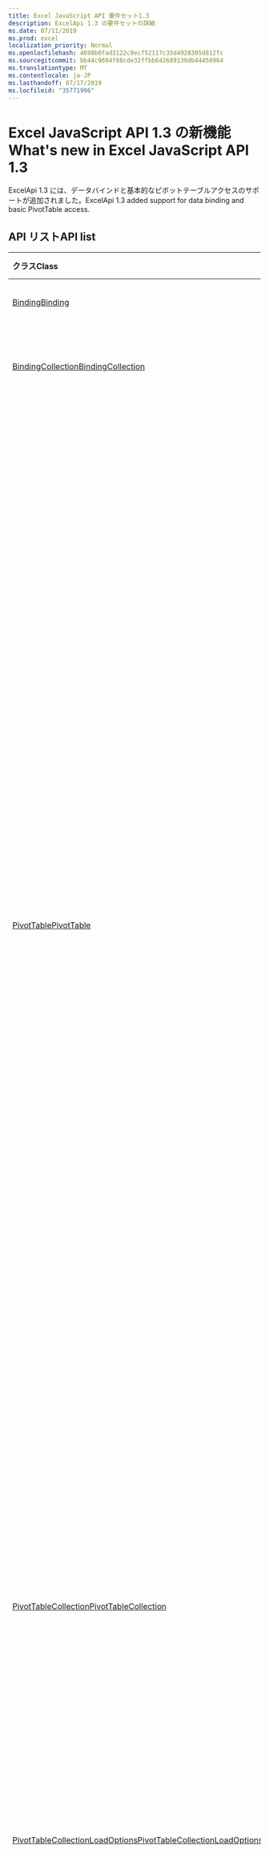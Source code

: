 ```yaml
---
title: Excel JavaScript API 要件セット1.3
description: ExcelApi 1.3 の要件セットの詳細
ms.date: 07/11/2019
ms.prod: excel
localization_priority: Normal
ms.openlocfilehash: 4698b0fad3122c8ecf52117c35d4928305d812fc
ms.sourcegitcommit: bb44c9694f88cde32ffbb642689130db44456964
ms.translationtype: MT
ms.contentlocale: ja-JP
ms.lasthandoff: 07/17/2019
ms.locfileid: "35771996"
---
```

# <a name="whats-new-in-excel-javascript-api-13"></a><span data-ttu-id="0c778-103">Excel JavaScript API 1.3 の新機能</span><span class="sxs-lookup"><span data-stu-id="0c778-103">What's new in Excel JavaScript API 1.3</span></span>

<span data-ttu-id="0c778-104">ExcelApi 1.3 には、データバインドと基本的なピボットテーブルアクセスのサポートが追加されました。</span><span class="sxs-lookup"><span data-stu-id="0c778-104">ExcelApi 1.3 added support for data binding and basic PivotTable access.</span></span>

## <a name="api-list"></a><span data-ttu-id="0c778-105">API リスト</span><span class="sxs-lookup"><span data-stu-id="0c778-105">API list</span></span>

| <span data-ttu-id="0c778-106">クラス</span><span class="sxs-lookup"><span data-stu-id="0c778-106">Class</span></span> | <span data-ttu-id="0c778-107">フィールド</span><span class="sxs-lookup"><span data-stu-id="0c778-107">Fields</span></span> | <span data-ttu-id="0c778-108">説明</span><span class="sxs-lookup"><span data-stu-id="0c778-108">Description</span></span> |
|:---|:---|:---|
|[<span data-ttu-id="0c778-109">Binding</span><span class="sxs-lookup"><span data-stu-id="0c778-109">Binding</span></span>](/javascript/api/excel/excel.binding)|[<span data-ttu-id="0c778-110">delete()</span><span class="sxs-lookup"><span data-stu-id="0c778-110">delete()</span></span>](/javascript/api/excel/excel.binding#delete--)|<span data-ttu-id="0c778-111">バインドを削除します。</span><span class="sxs-lookup"><span data-stu-id="0c778-111">Deletes the binding.</span></span>|
|[<span data-ttu-id="0c778-112">BindingCollection</span><span class="sxs-lookup"><span data-stu-id="0c778-112">BindingCollection</span></span>](/javascript/api/excel/excel.bindingcollection)|[<span data-ttu-id="0c778-113">add (range: Range \| String, bindingtype: "range" \| "Table" \| "Text", id: string)</span><span class="sxs-lookup"><span data-stu-id="0c778-113">add(range: Range \| string, bindingType: "Range" \| "Table" \| "Text", id: string)</span></span>](/javascript/api/excel/excel.bindingcollection#add-range--bindingtype--id-)|<span data-ttu-id="0c778-114">特定の範囲に新しいバインドを追加します。</span><span class="sxs-lookup"><span data-stu-id="0c778-114">Add a new binding to a particular Range.</span></span>|
||[<span data-ttu-id="0c778-115">add (range: Range \| String, bindingtype: Excel. bindingtype, id: string)</span><span class="sxs-lookup"><span data-stu-id="0c778-115">add(range: Range \| string, bindingType: Excel.BindingType, id: string)</span></span>](/javascript/api/excel/excel.bindingcollection#add-range--bindingtype--id-)|<span data-ttu-id="0c778-116">特定の範囲に新しいバインドを追加します。</span><span class="sxs-lookup"><span data-stu-id="0c778-116">Add a new binding to a particular Range.</span></span>|
||[<span data-ttu-id="0c778-117">addFromNamedItem (name: string, bindingType: "Range" \| "Table" \| "Text", id: string)</span><span class="sxs-lookup"><span data-stu-id="0c778-117">addFromNamedItem(name: string, bindingType: "Range" \| "Table" \| "Text", id: string)</span></span>](/javascript/api/excel/excel.bindingcollection#addfromnameditem-name--bindingtype--id-)|<span data-ttu-id="0c778-118">ブック内の名前付きアイテムに基づいて新しいバインドを追加します。</span><span class="sxs-lookup"><span data-stu-id="0c778-118">Add a new binding based on a named item in the workbook.</span></span>|
||[<span data-ttu-id="0c778-119">addFromNamedItem (name: string, bindingType: Excel. BindingType, id: string)</span><span class="sxs-lookup"><span data-stu-id="0c778-119">addFromNamedItem(name: string, bindingType: Excel.BindingType, id: string)</span></span>](/javascript/api/excel/excel.bindingcollection#addfromnameditem-name--bindingtype--id-)|<span data-ttu-id="0c778-120">ブック内の名前付きアイテムに基づいて新しいバインドを追加します。</span><span class="sxs-lookup"><span data-stu-id="0c778-120">Add a new binding based on a named item in the workbook.</span></span>|
||[<span data-ttu-id="0c778-121">addFromSelection (bindingType: "Range" \| "Table" \| "Text", id: string)</span><span class="sxs-lookup"><span data-stu-id="0c778-121">addFromSelection(bindingType: "Range" \| "Table" \| "Text", id: string)</span></span>](/javascript/api/excel/excel.bindingcollection#addfromselection-bindingtype--id-)|<span data-ttu-id="0c778-122">現在の選択範囲に基づいて新しいバインドを追加します。</span><span class="sxs-lookup"><span data-stu-id="0c778-122">Add a new binding based on the current selection.</span></span>|
||[<span data-ttu-id="0c778-123">addFromSelection (bindingType: Excel. BindingType, id: string)</span><span class="sxs-lookup"><span data-stu-id="0c778-123">addFromSelection(bindingType: Excel.BindingType, id: string)</span></span>](/javascript/api/excel/excel.bindingcollection#addfromselection-bindingtype--id-)|<span data-ttu-id="0c778-124">現在の選択範囲に基づいて新しいバインドを追加します。</span><span class="sxs-lookup"><span data-stu-id="0c778-124">Add a new binding based on the current selection.</span></span>|
|[<span data-ttu-id="0c778-125">PivotTable</span><span class="sxs-lookup"><span data-stu-id="0c778-125">PivotTable</span></span>](/javascript/api/excel/excel.pivottable)|[<span data-ttu-id="0c778-126">name</span><span class="sxs-lookup"><span data-stu-id="0c778-126">name</span></span>](/javascript/api/excel/excel.pivottable#name)|<span data-ttu-id="0c778-127">ピボットテーブルの名前。</span><span class="sxs-lookup"><span data-stu-id="0c778-127">Name of the PivotTable.</span></span>|
||[<span data-ttu-id="0c778-128">worksheet</span><span class="sxs-lookup"><span data-stu-id="0c778-128">worksheet</span></span>](/javascript/api/excel/excel.pivottable#worksheet)|<span data-ttu-id="0c778-129">現在のピボットテーブルを含んでいるワークシート。</span><span class="sxs-lookup"><span data-stu-id="0c778-129">The worksheet containing the current PivotTable.</span></span>|
||[<span data-ttu-id="0c778-130">refresh()</span><span class="sxs-lookup"><span data-stu-id="0c778-130">refresh()</span></span>](/javascript/api/excel/excel.pivottable#refresh--)|<span data-ttu-id="0c778-131">ピボットテーブルを更新します。</span><span class="sxs-lookup"><span data-stu-id="0c778-131">Refreshes the PivotTable.</span></span>|
||[<span data-ttu-id="0c778-132">set (properties: Excel. PivotTable)</span><span class="sxs-lookup"><span data-stu-id="0c778-132">set(properties: Excel.PivotTable)</span></span>](/javascript/api/excel/excel.pivottable#set-properties-)|<span data-ttu-id="0c778-133">既存の読み込まれたオブジェクトに基づいて、オブジェクトに複数のプロパティを設定します。</span><span class="sxs-lookup"><span data-stu-id="0c778-133">Sets multiple properties on the object at the same time, based on an existing loaded object.</span></span>|
||[<span data-ttu-id="0c778-134">set (properties: PivotTableUpdateData, options?: Officeextension.error)</span><span class="sxs-lookup"><span data-stu-id="0c778-134">set(properties: Interfaces.PivotTableUpdateData, options?: OfficeExtension.UpdateOptions)</span></span>](/javascript/api/excel/excel.pivottable#set-properties--options-)|<span data-ttu-id="0c778-135">一度に1つのオブジェクトの複数のプロパティを設定します。</span><span class="sxs-lookup"><span data-stu-id="0c778-135">Sets multiple properties of an object at the same time.</span></span> <span data-ttu-id="0c778-136">適切なプロパティを持つプレーンオブジェクト、または同じ種類の別の API オブジェクトのいずれかを渡すことができます。</span><span class="sxs-lookup"><span data-stu-id="0c778-136">You can pass either a plain object with the appropriate properties, or another API object of the same type.</span></span>|
|[<span data-ttu-id="0c778-137">PivotTableCollection</span><span class="sxs-lookup"><span data-stu-id="0c778-137">PivotTableCollection</span></span>](/javascript/api/excel/excel.pivottablecollection)|[<span data-ttu-id="0c778-138">getItem(name: string)</span><span class="sxs-lookup"><span data-stu-id="0c778-138">getItem(name: string)</span></span>](/javascript/api/excel/excel.pivottablecollection#getitem-name-)|<span data-ttu-id="0c778-139">名前に基づいてピボットテーブルを取得します。</span><span class="sxs-lookup"><span data-stu-id="0c778-139">Gets a PivotTable by name.</span></span>|
||[<span data-ttu-id="0c778-140">items</span><span class="sxs-lookup"><span data-stu-id="0c778-140">items</span></span>](/javascript/api/excel/excel.pivottablecollection#items)|<span data-ttu-id="0c778-141">このコレクション内に読み込まれた子アイテムを取得します。</span><span class="sxs-lookup"><span data-stu-id="0c778-141">Gets the loaded child items in this collection.</span></span>|
||[<span data-ttu-id="0c778-142">refreshAll ()</span><span class="sxs-lookup"><span data-stu-id="0c778-142">refreshAll()</span></span>](/javascript/api/excel/excel.pivottablecollection#refreshall--)|<span data-ttu-id="0c778-143">コレクション内のすべてのピボットテーブルを更新します。</span><span class="sxs-lookup"><span data-stu-id="0c778-143">Refreshes all the pivot tables in the collection.</span></span>|
|[<span data-ttu-id="0c778-144">PivotTableCollectionLoadOptions</span><span class="sxs-lookup"><span data-stu-id="0c778-144">PivotTableCollectionLoadOptions</span></span>](/javascript/api/excel/excel.pivottablecollectionloadoptions)|[<span data-ttu-id="0c778-145">$all</span><span class="sxs-lookup"><span data-stu-id="0c778-145">$all</span></span>](/javascript/api/excel/excel.pivottablecollectionloadoptions#$all)||
||[<span data-ttu-id="0c778-146">name</span><span class="sxs-lookup"><span data-stu-id="0c778-146">name</span></span>](/javascript/api/excel/excel.pivottablecollectionloadoptions#name)|<span data-ttu-id="0c778-147">コレクション内の各アイテムの場合: ピボットテーブルの名前。</span><span class="sxs-lookup"><span data-stu-id="0c778-147">For EACH ITEM in the collection: Name of the PivotTable.</span></span>|
||[<span data-ttu-id="0c778-148">worksheet</span><span class="sxs-lookup"><span data-stu-id="0c778-148">worksheet</span></span>](/javascript/api/excel/excel.pivottablecollectionloadoptions#worksheet)|<span data-ttu-id="0c778-149">コレクション内の各アイテムについて: 現在のピボットテーブルを含むワークシート。</span><span class="sxs-lookup"><span data-stu-id="0c778-149">For EACH ITEM in the collection: The worksheet containing the current PivotTable.</span></span>|
|[<span data-ttu-id="0c778-150">PivotTableData</span><span class="sxs-lookup"><span data-stu-id="0c778-150">PivotTableData</span></span>](/javascript/api/excel/excel.pivottabledata)|[<span data-ttu-id="0c778-151">name</span><span class="sxs-lookup"><span data-stu-id="0c778-151">name</span></span>](/javascript/api/excel/excel.pivottabledata#name)|<span data-ttu-id="0c778-152">ピボットテーブルの名前。</span><span class="sxs-lookup"><span data-stu-id="0c778-152">Name of the PivotTable.</span></span>|
|[<span data-ttu-id="0c778-153">ピボットのオプション</span><span class="sxs-lookup"><span data-stu-id="0c778-153">PivotTableLoadOptions</span></span>](/javascript/api/excel/excel.pivottableloadoptions)|[<span data-ttu-id="0c778-154">$all</span><span class="sxs-lookup"><span data-stu-id="0c778-154">$all</span></span>](/javascript/api/excel/excel.pivottableloadoptions#$all)||
||[<span data-ttu-id="0c778-155">name</span><span class="sxs-lookup"><span data-stu-id="0c778-155">name</span></span>](/javascript/api/excel/excel.pivottableloadoptions#name)|<span data-ttu-id="0c778-156">ピボットテーブルの名前。</span><span class="sxs-lookup"><span data-stu-id="0c778-156">Name of the PivotTable.</span></span>|
||[<span data-ttu-id="0c778-157">worksheet</span><span class="sxs-lookup"><span data-stu-id="0c778-157">worksheet</span></span>](/javascript/api/excel/excel.pivottableloadoptions#worksheet)|<span data-ttu-id="0c778-158">現在のピボットテーブルを含んでいるワークシート。</span><span class="sxs-lookup"><span data-stu-id="0c778-158">The worksheet containing the current PivotTable.</span></span>|
|[<span data-ttu-id="0c778-159">PivotTableUpdateData</span><span class="sxs-lookup"><span data-stu-id="0c778-159">PivotTableUpdateData</span></span>](/javascript/api/excel/excel.pivottableupdatedata)|[<span data-ttu-id="0c778-160">name</span><span class="sxs-lookup"><span data-stu-id="0c778-160">name</span></span>](/javascript/api/excel/excel.pivottableupdatedata#name)|<span data-ttu-id="0c778-161">ピボットテーブルの名前。</span><span class="sxs-lookup"><span data-stu-id="0c778-161">Name of the PivotTable.</span></span>|
|[<span data-ttu-id="0c778-162">Range</span><span class="sxs-lookup"><span data-stu-id="0c778-162">Range</span></span>](/javascript/api/excel/excel.range)|[<span data-ttu-id="0c778-163">getVisibleView ()</span><span class="sxs-lookup"><span data-stu-id="0c778-163">getVisibleView()</span></span>](/javascript/api/excel/excel.range#getvisibleview--)|<span data-ttu-id="0c778-164">現在の範囲の表示されている行を表します。</span><span class="sxs-lookup"><span data-stu-id="0c778-164">Represents the visible rows of the current range.</span></span>|
|[<span data-ttu-id="0c778-165">RangeView</span><span class="sxs-lookup"><span data-stu-id="0c778-165">RangeView</span></span>](/javascript/api/excel/excel.rangeview)|[<span data-ttu-id="0c778-166">formulas</span><span class="sxs-lookup"><span data-stu-id="0c778-166">formulas</span></span>](/javascript/api/excel/excel.rangeview#formulas)|<span data-ttu-id="0c778-167">A1 スタイル表記の数式を表します。</span><span class="sxs-lookup"><span data-stu-id="0c778-167">Represents the formula in A1-style notation.</span></span>|
||[<span data-ttu-id="0c778-168">formulasLocal</span><span class="sxs-lookup"><span data-stu-id="0c778-168">formulasLocal</span></span>](/javascript/api/excel/excel.rangeview#formulaslocal)|<span data-ttu-id="0c778-p102">ユーザーの言語と数値書式ロケールで、A1 スタイル表記の数式を表します。たとえば、英語の数式 "=SUM(A1, 1.5)" は、ドイツ語では "=SUMME(A1; 1,5)" になります。</span><span class="sxs-lookup"><span data-stu-id="0c778-p102">Represents the formula in A1-style notation, in the user's language and number-formatting locale.  For example, the English "=SUM(A1, 1.5)" formula would become "=SUMME(A1; 1,5)" in German.</span></span>|
||[<span data-ttu-id="0c778-171">formulasR1C1</span><span class="sxs-lookup"><span data-stu-id="0c778-171">formulasR1C1</span></span>](/javascript/api/excel/excel.rangeview#formulasr1c1)|<span data-ttu-id="0c778-172">R1C1 スタイル表記の数式を表します。</span><span class="sxs-lookup"><span data-stu-id="0c778-172">Represents the formula in R1C1-style notation.</span></span>|
||[<span data-ttu-id="0c778-173">getRange()</span><span class="sxs-lookup"><span data-stu-id="0c778-173">getRange()</span></span>](/javascript/api/excel/excel.rangeview#getrange--)|<span data-ttu-id="0c778-174">現在の RangeView に関連付けられている親の範囲を取得します。</span><span class="sxs-lookup"><span data-stu-id="0c778-174">Gets the parent range associated with the current RangeView.</span></span>|
||[<span data-ttu-id="0c778-175">numberFormat</span><span class="sxs-lookup"><span data-stu-id="0c778-175">numberFormat</span></span>](/javascript/api/excel/excel.rangeview#numberformat)|<span data-ttu-id="0c778-176">指定したセルの Excel の数値書式コードを表します。</span><span class="sxs-lookup"><span data-stu-id="0c778-176">Represents Excel's number format code for the given cell.</span></span>|
||[<span data-ttu-id="0c778-177">cellAddresses</span><span class="sxs-lookup"><span data-stu-id="0c778-177">cellAddresses</span></span>](/javascript/api/excel/excel.rangeview#celladdresses)|<span data-ttu-id="0c778-178">RangeView のセル アドレスを表します。</span><span class="sxs-lookup"><span data-stu-id="0c778-178">Represents the cell addresses of the RangeView.</span></span> <span data-ttu-id="0c778-179">読み取り専用です。</span><span class="sxs-lookup"><span data-stu-id="0c778-179">Read-only.</span></span>|
||[<span data-ttu-id="0c778-180">columnCount</span><span class="sxs-lookup"><span data-stu-id="0c778-180">columnCount</span></span>](/javascript/api/excel/excel.rangeview#columncount)|<span data-ttu-id="0c778-181">表示されている列の数を返します。</span><span class="sxs-lookup"><span data-stu-id="0c778-181">Returns the number of visible columns.</span></span> <span data-ttu-id="0c778-182">読み取り専用です。</span><span class="sxs-lookup"><span data-stu-id="0c778-182">Read-only.</span></span>|
||[<span data-ttu-id="0c778-183">index</span><span class="sxs-lookup"><span data-stu-id="0c778-183">index</span></span>](/javascript/api/excel/excel.rangeview#index)|<span data-ttu-id="0c778-184">RangeView のインデックスを表す値を返します。</span><span class="sxs-lookup"><span data-stu-id="0c778-184">Returns a value that represents the index of the RangeView.</span></span> <span data-ttu-id="0c778-185">読み取り専用です。</span><span class="sxs-lookup"><span data-stu-id="0c778-185">Read-only.</span></span>|
||[<span data-ttu-id="0c778-186">rowCount</span><span class="sxs-lookup"><span data-stu-id="0c778-186">rowCount</span></span>](/javascript/api/excel/excel.rangeview#rowcount)|<span data-ttu-id="0c778-187">表示されている行の数を返します。</span><span class="sxs-lookup"><span data-stu-id="0c778-187">Returns the number of visible rows.</span></span> <span data-ttu-id="0c778-188">読み取り専用です。</span><span class="sxs-lookup"><span data-stu-id="0c778-188">Read-only.</span></span>|
||[<span data-ttu-id="0c778-189">rows</span><span class="sxs-lookup"><span data-stu-id="0c778-189">rows</span></span>](/javascript/api/excel/excel.rangeview#rows)|<span data-ttu-id="0c778-190">範囲に関連付けられている範囲ビューのコレクションを表します。</span><span class="sxs-lookup"><span data-stu-id="0c778-190">Represents a collection of range views associated with the range.</span></span> <span data-ttu-id="0c778-191">読み取り専用です。</span><span class="sxs-lookup"><span data-stu-id="0c778-191">Read-only.</span></span>|
||[<span data-ttu-id="0c778-192">text</span><span class="sxs-lookup"><span data-stu-id="0c778-192">text</span></span>](/javascript/api/excel/excel.rangeview#text)|<span data-ttu-id="0c778-p108">指定した範囲のテキスト値。テキスト値は、セルの幅には依存しません。Excel UI で発生する # 記号による置換は、この API から返されるテキスト値には影響しません。読み取り専用です。</span><span class="sxs-lookup"><span data-stu-id="0c778-p108">Text values of the specified range. The Text value will not depend on the cell width. The # sign substitution that happens in Excel UI will not affect the text value returned by the API. Read-only.</span></span>|
||[<span data-ttu-id="0c778-197">valueTypes</span><span class="sxs-lookup"><span data-stu-id="0c778-197">valueTypes</span></span>](/javascript/api/excel/excel.rangeview#valuetypes)|<span data-ttu-id="0c778-198">各セルのデータの種類を表します。</span><span class="sxs-lookup"><span data-stu-id="0c778-198">Represents the type of data of each cell.</span></span> <span data-ttu-id="0c778-199">読み取り専用です。</span><span class="sxs-lookup"><span data-stu-id="0c778-199">Read-only.</span></span>|
||[<span data-ttu-id="0c778-200">set (properties: Excel. RangeView)</span><span class="sxs-lookup"><span data-stu-id="0c778-200">set(properties: Excel.RangeView)</span></span>](/javascript/api/excel/excel.rangeview#set-properties-)|<span data-ttu-id="0c778-201">既存の読み込まれたオブジェクトに基づいて、オブジェクトに複数のプロパティを設定します。</span><span class="sxs-lookup"><span data-stu-id="0c778-201">Sets multiple properties on the object at the same time, based on an existing loaded object.</span></span>|
||[<span data-ttu-id="0c778-202">set (properties: RangeViewUpdateData, options?: Officeextension.error)</span><span class="sxs-lookup"><span data-stu-id="0c778-202">set(properties: Interfaces.RangeViewUpdateData, options?: OfficeExtension.UpdateOptions)</span></span>](/javascript/api/excel/excel.rangeview#set-properties--options-)|<span data-ttu-id="0c778-203">一度に1つのオブジェクトの複数のプロパティを設定します。</span><span class="sxs-lookup"><span data-stu-id="0c778-203">Sets multiple properties of an object at the same time.</span></span> <span data-ttu-id="0c778-204">適切なプロパティを持つプレーンオブジェクト、または同じ種類の別の API オブジェクトのいずれかを渡すことができます。</span><span class="sxs-lookup"><span data-stu-id="0c778-204">You can pass either a plain object with the appropriate properties, or another API object of the same type.</span></span>|
||[<span data-ttu-id="0c778-205">values</span><span class="sxs-lookup"><span data-stu-id="0c778-205">values</span></span>](/javascript/api/excel/excel.rangeview#values)|<span data-ttu-id="0c778-206">指定した範囲ビューの Raw 値を表します。</span><span class="sxs-lookup"><span data-stu-id="0c778-206">Represents the raw values of the specified range view.</span></span> <span data-ttu-id="0c778-207">返されるデータの型は、文字列、数値、ブール値のいずれかになります。</span><span class="sxs-lookup"><span data-stu-id="0c778-207">The data returned could be of type string, number, or a boolean.</span></span> <span data-ttu-id="0c778-208">エラーが含まれているセルは、エラー文字列を返します。</span><span class="sxs-lookup"><span data-stu-id="0c778-208">Cells that contain an error will return the error string.</span></span>|
|[<span data-ttu-id="0c778-209">RangeViewCollection</span><span class="sxs-lookup"><span data-stu-id="0c778-209">RangeViewCollection</span></span>](/javascript/api/excel/excel.rangeviewcollection)|[<span data-ttu-id="0c778-210">getItemAt(index: number)</span><span class="sxs-lookup"><span data-stu-id="0c778-210">getItemAt(index: number)</span></span>](/javascript/api/excel/excel.rangeviewcollection#getitemat-index-)|<span data-ttu-id="0c778-211">インデックスを使用して、RangeView 行を取得します。</span><span class="sxs-lookup"><span data-stu-id="0c778-211">Gets a RangeView Row via its index.</span></span> <span data-ttu-id="0c778-212">0 を起点とする番号になります。</span><span class="sxs-lookup"><span data-stu-id="0c778-212">Zero-Indexed.</span></span>|
||[<span data-ttu-id="0c778-213">items</span><span class="sxs-lookup"><span data-stu-id="0c778-213">items</span></span>](/javascript/api/excel/excel.rangeviewcollection#items)|<span data-ttu-id="0c778-214">このコレクション内に読み込まれた子アイテムを取得します。</span><span class="sxs-lookup"><span data-stu-id="0c778-214">Gets the loaded child items in this collection.</span></span>|
|[<span data-ttu-id="0c778-215">RangeViewCollectionLoadOptions</span><span class="sxs-lookup"><span data-stu-id="0c778-215">RangeViewCollectionLoadOptions</span></span>](/javascript/api/excel/excel.rangeviewcollectionloadoptions)|[<span data-ttu-id="0c778-216">$all</span><span class="sxs-lookup"><span data-stu-id="0c778-216">$all</span></span>](/javascript/api/excel/excel.rangeviewcollectionloadoptions#$all)||
||[<span data-ttu-id="0c778-217">cellAddresses</span><span class="sxs-lookup"><span data-stu-id="0c778-217">cellAddresses</span></span>](/javascript/api/excel/excel.rangeviewcollectionloadoptions#celladdresses)|<span data-ttu-id="0c778-218">コレクション内の各アイテムについて: RangeView のセルのアドレスを表します。</span><span class="sxs-lookup"><span data-stu-id="0c778-218">For EACH ITEM in the collection: Represents the cell addresses of the RangeView.</span></span> <span data-ttu-id="0c778-219">読み取り専用です。</span><span class="sxs-lookup"><span data-stu-id="0c778-219">Read-only.</span></span>|
||[<span data-ttu-id="0c778-220">columnCount</span><span class="sxs-lookup"><span data-stu-id="0c778-220">columnCount</span></span>](/javascript/api/excel/excel.rangeviewcollectionloadoptions#columncount)|<span data-ttu-id="0c778-221">コレクション内の各アイテムについて: 表示されている列の数を返します。</span><span class="sxs-lookup"><span data-stu-id="0c778-221">For EACH ITEM in the collection: Returns the number of visible columns.</span></span> <span data-ttu-id="0c778-222">読み取り専用です。</span><span class="sxs-lookup"><span data-stu-id="0c778-222">Read-only.</span></span>|
||[<span data-ttu-id="0c778-223">formulas</span><span class="sxs-lookup"><span data-stu-id="0c778-223">formulas</span></span>](/javascript/api/excel/excel.rangeviewcollectionloadoptions#formulas)|<span data-ttu-id="0c778-224">コレクション内の各アイテムについて: A1 形式の表記で数式を表します。</span><span class="sxs-lookup"><span data-stu-id="0c778-224">For EACH ITEM in the collection: Represents the formula in A1-style notation.</span></span>|
||[<span data-ttu-id="0c778-225">formulasLocal</span><span class="sxs-lookup"><span data-stu-id="0c778-225">formulasLocal</span></span>](/javascript/api/excel/excel.rangeviewcollectionloadoptions#formulaslocal)|<span data-ttu-id="0c778-226">コレクション内の各項目について、: ユーザーの言語と書式設定ロケールで、A1 形式の表記法の数式を表します。</span><span class="sxs-lookup"><span data-stu-id="0c778-226">For EACH ITEM in the collection: Represents the formula in A1-style notation, in the user's language and number-formatting locale.</span></span>  <span data-ttu-id="0c778-227">たとえば、英語の数式 "=SUM(A1, 1.5)" は、ドイツ語では "=SUMME(A1; 1,5)" になります。</span><span class="sxs-lookup"><span data-stu-id="0c778-227">For example, the English "=SUM(A1, 1.5)" formula would become "=SUMME(A1; 1,5)" in German.</span></span>|
||[<span data-ttu-id="0c778-228">formulasR1C1</span><span class="sxs-lookup"><span data-stu-id="0c778-228">formulasR1C1</span></span>](/javascript/api/excel/excel.rangeviewcollectionloadoptions#formulasr1c1)|<span data-ttu-id="0c778-229">コレクション内の各項目について、: R1C1 形式の表記法で数式を表します。</span><span class="sxs-lookup"><span data-stu-id="0c778-229">For EACH ITEM in the collection: Represents the formula in R1C1-style notation.</span></span>|
||[<span data-ttu-id="0c778-230">index</span><span class="sxs-lookup"><span data-stu-id="0c778-230">index</span></span>](/javascript/api/excel/excel.rangeviewcollectionloadoptions#index)|<span data-ttu-id="0c778-231">コレクション内の各アイテムについて: RangeView のインデックスを表す値を返します。</span><span class="sxs-lookup"><span data-stu-id="0c778-231">For EACH ITEM in the collection: Returns a value that represents the index of the RangeView.</span></span> <span data-ttu-id="0c778-232">読み取り専用です。</span><span class="sxs-lookup"><span data-stu-id="0c778-232">Read-only.</span></span>|
||[<span data-ttu-id="0c778-233">numberFormat</span><span class="sxs-lookup"><span data-stu-id="0c778-233">numberFormat</span></span>](/javascript/api/excel/excel.rangeviewcollectionloadoptions#numberformat)|<span data-ttu-id="0c778-234">コレクション内の各アイテムについて: 指定されたセルの Excel の数値書式コードを表します。</span><span class="sxs-lookup"><span data-stu-id="0c778-234">For EACH ITEM in the collection: Represents Excel's number format code for the given cell.</span></span>|
||[<span data-ttu-id="0c778-235">rowCount</span><span class="sxs-lookup"><span data-stu-id="0c778-235">rowCount</span></span>](/javascript/api/excel/excel.rangeviewcollectionloadoptions#rowcount)|<span data-ttu-id="0c778-236">コレクション内の各アイテムについて: 表示されている行の数を返します。</span><span class="sxs-lookup"><span data-stu-id="0c778-236">For EACH ITEM in the collection: Returns the number of visible rows.</span></span> <span data-ttu-id="0c778-237">読み取り専用です。</span><span class="sxs-lookup"><span data-stu-id="0c778-237">Read-only.</span></span>|
||[<span data-ttu-id="0c778-238">text</span><span class="sxs-lookup"><span data-stu-id="0c778-238">text</span></span>](/javascript/api/excel/excel.rangeviewcollectionloadoptions#text)|<span data-ttu-id="0c778-239">コレクション内の各項目について: 指定された範囲のテキスト値。</span><span class="sxs-lookup"><span data-stu-id="0c778-239">For EACH ITEM in the collection: Text values of the specified range.</span></span> <span data-ttu-id="0c778-240">テキスト値は、セルの幅には依存しません。</span><span class="sxs-lookup"><span data-stu-id="0c778-240">The Text value will not depend on the cell width.</span></span> <span data-ttu-id="0c778-241">Excel UI で発生する # 記号による置換は、この API から返されるテキスト値には影響しません。</span><span class="sxs-lookup"><span data-stu-id="0c778-241">The # sign substitution that happens in Excel UI will not affect the text value returned by the API.</span></span> <span data-ttu-id="0c778-242">読み取り専用です。</span><span class="sxs-lookup"><span data-stu-id="0c778-242">Read-only.</span></span>|
||[<span data-ttu-id="0c778-243">valueTypes</span><span class="sxs-lookup"><span data-stu-id="0c778-243">valueTypes</span></span>](/javascript/api/excel/excel.rangeviewcollectionloadoptions#valuetypes)|<span data-ttu-id="0c778-244">コレクション内の各アイテムについて: 各セルのデータの種類を表します。</span><span class="sxs-lookup"><span data-stu-id="0c778-244">For EACH ITEM in the collection: Represents the type of data of each cell.</span></span> <span data-ttu-id="0c778-245">読み取り専用です。</span><span class="sxs-lookup"><span data-stu-id="0c778-245">Read-only.</span></span>|
||[<span data-ttu-id="0c778-246">values</span><span class="sxs-lookup"><span data-stu-id="0c778-246">values</span></span>](/javascript/api/excel/excel.rangeviewcollectionloadoptions#values)|<span data-ttu-id="0c778-247">コレクション内の各アイテムについて: 指定された範囲ビューの生の値を表します。</span><span class="sxs-lookup"><span data-stu-id="0c778-247">For EACH ITEM in the collection: Represents the raw values of the specified range view.</span></span> <span data-ttu-id="0c778-248">返されるデータの型は、文字列、数値、ブール値のいずれかになります。</span><span class="sxs-lookup"><span data-stu-id="0c778-248">The data returned could be of type string, number, or a boolean.</span></span> <span data-ttu-id="0c778-249">エラーが含まれているセルは、エラー文字列を返します。</span><span class="sxs-lookup"><span data-stu-id="0c778-249">Cells that contain an error will return the error string.</span></span>|
|[<span data-ttu-id="0c778-250">RangeViewData</span><span class="sxs-lookup"><span data-stu-id="0c778-250">RangeViewData</span></span>](/javascript/api/excel/excel.rangeviewdata)|[<span data-ttu-id="0c778-251">cellAddresses</span><span class="sxs-lookup"><span data-stu-id="0c778-251">cellAddresses</span></span>](/javascript/api/excel/excel.rangeviewdata#celladdresses)|<span data-ttu-id="0c778-252">RangeView のセル アドレスを表します。</span><span class="sxs-lookup"><span data-stu-id="0c778-252">Represents the cell addresses of the RangeView.</span></span> <span data-ttu-id="0c778-253">読み取り専用です。</span><span class="sxs-lookup"><span data-stu-id="0c778-253">Read-only.</span></span>|
||[<span data-ttu-id="0c778-254">columnCount</span><span class="sxs-lookup"><span data-stu-id="0c778-254">columnCount</span></span>](/javascript/api/excel/excel.rangeviewdata#columncount)|<span data-ttu-id="0c778-255">表示されている列の数を返します。</span><span class="sxs-lookup"><span data-stu-id="0c778-255">Returns the number of visible columns.</span></span> <span data-ttu-id="0c778-256">読み取り専用です。</span><span class="sxs-lookup"><span data-stu-id="0c778-256">Read-only.</span></span>|
||[<span data-ttu-id="0c778-257">formulas</span><span class="sxs-lookup"><span data-stu-id="0c778-257">formulas</span></span>](/javascript/api/excel/excel.rangeviewdata#formulas)|<span data-ttu-id="0c778-258">A1 スタイル表記の数式を表します。</span><span class="sxs-lookup"><span data-stu-id="0c778-258">Represents the formula in A1-style notation.</span></span>|
||[<span data-ttu-id="0c778-259">formulasLocal</span><span class="sxs-lookup"><span data-stu-id="0c778-259">formulasLocal</span></span>](/javascript/api/excel/excel.rangeviewdata#formulaslocal)|<span data-ttu-id="0c778-p123">ユーザーの言語と数値書式ロケールで、A1 スタイル表記の数式を表します。たとえば、英語の数式 "=SUM(A1, 1.5)" は、ドイツ語では "=SUMME(A1; 1,5)" になります。</span><span class="sxs-lookup"><span data-stu-id="0c778-p123">Represents the formula in A1-style notation, in the user's language and number-formatting locale.  For example, the English "=SUM(A1, 1.5)" formula would become "=SUMME(A1; 1,5)" in German.</span></span>|
||[<span data-ttu-id="0c778-262">formulasR1C1</span><span class="sxs-lookup"><span data-stu-id="0c778-262">formulasR1C1</span></span>](/javascript/api/excel/excel.rangeviewdata#formulasr1c1)|<span data-ttu-id="0c778-263">R1C1 スタイル表記の数式を表します。</span><span class="sxs-lookup"><span data-stu-id="0c778-263">Represents the formula in R1C1-style notation.</span></span>|
||[<span data-ttu-id="0c778-264">index</span><span class="sxs-lookup"><span data-stu-id="0c778-264">index</span></span>](/javascript/api/excel/excel.rangeviewdata#index)|<span data-ttu-id="0c778-265">RangeView のインデックスを表す値を返します。</span><span class="sxs-lookup"><span data-stu-id="0c778-265">Returns a value that represents the index of the RangeView.</span></span> <span data-ttu-id="0c778-266">読み取り専用です。</span><span class="sxs-lookup"><span data-stu-id="0c778-266">Read-only.</span></span>|
||[<span data-ttu-id="0c778-267">numberFormat</span><span class="sxs-lookup"><span data-stu-id="0c778-267">numberFormat</span></span>](/javascript/api/excel/excel.rangeviewdata#numberformat)|<span data-ttu-id="0c778-268">指定したセルの Excel の数値書式コードを表します。</span><span class="sxs-lookup"><span data-stu-id="0c778-268">Represents Excel's number format code for the given cell.</span></span>|
||[<span data-ttu-id="0c778-269">rowCount</span><span class="sxs-lookup"><span data-stu-id="0c778-269">rowCount</span></span>](/javascript/api/excel/excel.rangeviewdata#rowcount)|<span data-ttu-id="0c778-270">表示されている行の数を返します。</span><span class="sxs-lookup"><span data-stu-id="0c778-270">Returns the number of visible rows.</span></span> <span data-ttu-id="0c778-271">読み取り専用です。</span><span class="sxs-lookup"><span data-stu-id="0c778-271">Read-only.</span></span>|
||[<span data-ttu-id="0c778-272">rows</span><span class="sxs-lookup"><span data-stu-id="0c778-272">rows</span></span>](/javascript/api/excel/excel.rangeviewdata#rows)|<span data-ttu-id="0c778-273">範囲に関連付けられている範囲ビューのコレクションを表します。</span><span class="sxs-lookup"><span data-stu-id="0c778-273">Represents a collection of range views associated with the range.</span></span> <span data-ttu-id="0c778-274">読み取り専用です。</span><span class="sxs-lookup"><span data-stu-id="0c778-274">Read-only.</span></span>|
||[<span data-ttu-id="0c778-275">text</span><span class="sxs-lookup"><span data-stu-id="0c778-275">text</span></span>](/javascript/api/excel/excel.rangeviewdata#text)|<span data-ttu-id="0c778-p127">指定した範囲のテキスト値。テキスト値は、セルの幅には依存しません。Excel UI で発生する # 記号による置換は、この API から返されるテキスト値には影響しません。読み取り専用です。</span><span class="sxs-lookup"><span data-stu-id="0c778-p127">Text values of the specified range. The Text value will not depend on the cell width. The # sign substitution that happens in Excel UI will not affect the text value returned by the API. Read-only.</span></span>|
||[<span data-ttu-id="0c778-280">valueTypes</span><span class="sxs-lookup"><span data-stu-id="0c778-280">valueTypes</span></span>](/javascript/api/excel/excel.rangeviewdata#valuetypes)|<span data-ttu-id="0c778-281">各セルのデータの種類を表します。</span><span class="sxs-lookup"><span data-stu-id="0c778-281">Represents the type of data of each cell.</span></span> <span data-ttu-id="0c778-282">読み取り専用です。</span><span class="sxs-lookup"><span data-stu-id="0c778-282">Read-only.</span></span>|
||[<span data-ttu-id="0c778-283">values</span><span class="sxs-lookup"><span data-stu-id="0c778-283">values</span></span>](/javascript/api/excel/excel.rangeviewdata#values)|<span data-ttu-id="0c778-284">指定した範囲ビューの Raw 値を表します。</span><span class="sxs-lookup"><span data-stu-id="0c778-284">Represents the raw values of the specified range view.</span></span> <span data-ttu-id="0c778-285">返されるデータの型は、文字列、数値、ブール値のいずれかになります。</span><span class="sxs-lookup"><span data-stu-id="0c778-285">The data returned could be of type string, number, or a boolean.</span></span> <span data-ttu-id="0c778-286">エラーが含まれているセルは、エラー文字列を返します。</span><span class="sxs-lookup"><span data-stu-id="0c778-286">Cells that contain an error will return the error string.</span></span>|
|[<span data-ttu-id="0c778-287">RangeViewLoadOptions</span><span class="sxs-lookup"><span data-stu-id="0c778-287">RangeViewLoadOptions</span></span>](/javascript/api/excel/excel.rangeviewloadoptions)|[<span data-ttu-id="0c778-288">$all</span><span class="sxs-lookup"><span data-stu-id="0c778-288">$all</span></span>](/javascript/api/excel/excel.rangeviewloadoptions#$all)||
||[<span data-ttu-id="0c778-289">cellAddresses</span><span class="sxs-lookup"><span data-stu-id="0c778-289">cellAddresses</span></span>](/javascript/api/excel/excel.rangeviewloadoptions#celladdresses)|<span data-ttu-id="0c778-290">RangeView のセル アドレスを表します。</span><span class="sxs-lookup"><span data-stu-id="0c778-290">Represents the cell addresses of the RangeView.</span></span> <span data-ttu-id="0c778-291">読み取り専用です。</span><span class="sxs-lookup"><span data-stu-id="0c778-291">Read-only.</span></span>|
||[<span data-ttu-id="0c778-292">columnCount</span><span class="sxs-lookup"><span data-stu-id="0c778-292">columnCount</span></span>](/javascript/api/excel/excel.rangeviewloadoptions#columncount)|<span data-ttu-id="0c778-293">表示されている列の数を返します。</span><span class="sxs-lookup"><span data-stu-id="0c778-293">Returns the number of visible columns.</span></span> <span data-ttu-id="0c778-294">読み取り専用です。</span><span class="sxs-lookup"><span data-stu-id="0c778-294">Read-only.</span></span>|
||[<span data-ttu-id="0c778-295">formulas</span><span class="sxs-lookup"><span data-stu-id="0c778-295">formulas</span></span>](/javascript/api/excel/excel.rangeviewloadoptions#formulas)|<span data-ttu-id="0c778-296">A1 スタイル表記の数式を表します。</span><span class="sxs-lookup"><span data-stu-id="0c778-296">Represents the formula in A1-style notation.</span></span>|
||[<span data-ttu-id="0c778-297">formulasLocal</span><span class="sxs-lookup"><span data-stu-id="0c778-297">formulasLocal</span></span>](/javascript/api/excel/excel.rangeviewloadoptions#formulaslocal)|<span data-ttu-id="0c778-p132">ユーザーの言語と数値書式ロケールで、A1 スタイル表記の数式を表します。たとえば、英語の数式 "=SUM(A1, 1.5)" は、ドイツ語では "=SUMME(A1; 1,5)" になります。</span><span class="sxs-lookup"><span data-stu-id="0c778-p132">Represents the formula in A1-style notation, in the user's language and number-formatting locale.  For example, the English "=SUM(A1, 1.5)" formula would become "=SUMME(A1; 1,5)" in German.</span></span>|
||[<span data-ttu-id="0c778-300">formulasR1C1</span><span class="sxs-lookup"><span data-stu-id="0c778-300">formulasR1C1</span></span>](/javascript/api/excel/excel.rangeviewloadoptions#formulasr1c1)|<span data-ttu-id="0c778-301">R1C1 スタイル表記の数式を表します。</span><span class="sxs-lookup"><span data-stu-id="0c778-301">Represents the formula in R1C1-style notation.</span></span>|
||[<span data-ttu-id="0c778-302">index</span><span class="sxs-lookup"><span data-stu-id="0c778-302">index</span></span>](/javascript/api/excel/excel.rangeviewloadoptions#index)|<span data-ttu-id="0c778-303">RangeView のインデックスを表す値を返します。</span><span class="sxs-lookup"><span data-stu-id="0c778-303">Returns a value that represents the index of the RangeView.</span></span> <span data-ttu-id="0c778-304">読み取り専用です。</span><span class="sxs-lookup"><span data-stu-id="0c778-304">Read-only.</span></span>|
||[<span data-ttu-id="0c778-305">numberFormat</span><span class="sxs-lookup"><span data-stu-id="0c778-305">numberFormat</span></span>](/javascript/api/excel/excel.rangeviewloadoptions#numberformat)|<span data-ttu-id="0c778-306">指定したセルの Excel の数値書式コードを表します。</span><span class="sxs-lookup"><span data-stu-id="0c778-306">Represents Excel's number format code for the given cell.</span></span>|
||[<span data-ttu-id="0c778-307">rowCount</span><span class="sxs-lookup"><span data-stu-id="0c778-307">rowCount</span></span>](/javascript/api/excel/excel.rangeviewloadoptions#rowcount)|<span data-ttu-id="0c778-308">表示されている行の数を返します。</span><span class="sxs-lookup"><span data-stu-id="0c778-308">Returns the number of visible rows.</span></span> <span data-ttu-id="0c778-309">読み取り専用です。</span><span class="sxs-lookup"><span data-stu-id="0c778-309">Read-only.</span></span>|
||[<span data-ttu-id="0c778-310">text</span><span class="sxs-lookup"><span data-stu-id="0c778-310">text</span></span>](/javascript/api/excel/excel.rangeviewloadoptions#text)|<span data-ttu-id="0c778-p135">指定した範囲のテキスト値。テキスト値は、セルの幅には依存しません。Excel UI で発生する # 記号による置換は、この API から返されるテキスト値には影響しません。読み取り専用です。</span><span class="sxs-lookup"><span data-stu-id="0c778-p135">Text values of the specified range. The Text value will not depend on the cell width. The # sign substitution that happens in Excel UI will not affect the text value returned by the API. Read-only.</span></span>|
||[<span data-ttu-id="0c778-315">valueTypes</span><span class="sxs-lookup"><span data-stu-id="0c778-315">valueTypes</span></span>](/javascript/api/excel/excel.rangeviewloadoptions#valuetypes)|<span data-ttu-id="0c778-316">各セルのデータの種類を表します。</span><span class="sxs-lookup"><span data-stu-id="0c778-316">Represents the type of data of each cell.</span></span> <span data-ttu-id="0c778-317">読み取り専用です。</span><span class="sxs-lookup"><span data-stu-id="0c778-317">Read-only.</span></span>|
||[<span data-ttu-id="0c778-318">values</span><span class="sxs-lookup"><span data-stu-id="0c778-318">values</span></span>](/javascript/api/excel/excel.rangeviewloadoptions#values)|<span data-ttu-id="0c778-319">指定した範囲ビューの Raw 値を表します。</span><span class="sxs-lookup"><span data-stu-id="0c778-319">Represents the raw values of the specified range view.</span></span> <span data-ttu-id="0c778-320">返されるデータの型は、文字列、数値、ブール値のいずれかになります。</span><span class="sxs-lookup"><span data-stu-id="0c778-320">The data returned could be of type string, number, or a boolean.</span></span> <span data-ttu-id="0c778-321">エラーが含まれているセルは、エラー文字列を返します。</span><span class="sxs-lookup"><span data-stu-id="0c778-321">Cells that contain an error will return the error string.</span></span>|
|[<span data-ttu-id="0c778-322">RangeViewUpdateData</span><span class="sxs-lookup"><span data-stu-id="0c778-322">RangeViewUpdateData</span></span>](/javascript/api/excel/excel.rangeviewupdatedata)|[<span data-ttu-id="0c778-323">formulas</span><span class="sxs-lookup"><span data-stu-id="0c778-323">formulas</span></span>](/javascript/api/excel/excel.rangeviewupdatedata#formulas)|<span data-ttu-id="0c778-324">A1 スタイル表記の数式を表します。</span><span class="sxs-lookup"><span data-stu-id="0c778-324">Represents the formula in A1-style notation.</span></span>|
||[<span data-ttu-id="0c778-325">formulasLocal</span><span class="sxs-lookup"><span data-stu-id="0c778-325">formulasLocal</span></span>](/javascript/api/excel/excel.rangeviewupdatedata#formulaslocal)|<span data-ttu-id="0c778-p138">ユーザーの言語と数値書式ロケールで、A1 スタイル表記の数式を表します。たとえば、英語の数式 "=SUM(A1, 1.5)" は、ドイツ語では "=SUMME(A1; 1,5)" になります。</span><span class="sxs-lookup"><span data-stu-id="0c778-p138">Represents the formula in A1-style notation, in the user's language and number-formatting locale.  For example, the English "=SUM(A1, 1.5)" formula would become "=SUMME(A1; 1,5)" in German.</span></span>|
||[<span data-ttu-id="0c778-328">formulasR1C1</span><span class="sxs-lookup"><span data-stu-id="0c778-328">formulasR1C1</span></span>](/javascript/api/excel/excel.rangeviewupdatedata#formulasr1c1)|<span data-ttu-id="0c778-329">R1C1 スタイル表記の数式を表します。</span><span class="sxs-lookup"><span data-stu-id="0c778-329">Represents the formula in R1C1-style notation.</span></span>|
||[<span data-ttu-id="0c778-330">numberFormat</span><span class="sxs-lookup"><span data-stu-id="0c778-330">numberFormat</span></span>](/javascript/api/excel/excel.rangeviewupdatedata#numberformat)|<span data-ttu-id="0c778-331">指定したセルの Excel の数値書式コードを表します。</span><span class="sxs-lookup"><span data-stu-id="0c778-331">Represents Excel's number format code for the given cell.</span></span>|
||[<span data-ttu-id="0c778-332">values</span><span class="sxs-lookup"><span data-stu-id="0c778-332">values</span></span>](/javascript/api/excel/excel.rangeviewupdatedata#values)|<span data-ttu-id="0c778-333">指定した範囲ビューの Raw 値を表します。</span><span class="sxs-lookup"><span data-stu-id="0c778-333">Represents the raw values of the specified range view.</span></span> <span data-ttu-id="0c778-334">返されるデータの型は、文字列、数値、ブール値のいずれかになります。</span><span class="sxs-lookup"><span data-stu-id="0c778-334">The data returned could be of type string, number, or a boolean.</span></span> <span data-ttu-id="0c778-335">エラーが含まれているセルは、エラー文字列を返します。</span><span class="sxs-lookup"><span data-stu-id="0c778-335">Cells that contain an error will return the error string.</span></span>|
|[<span data-ttu-id="0c778-336">Table</span><span class="sxs-lookup"><span data-stu-id="0c778-336">Table</span></span>](/javascript/api/excel/excel.table)|[<span data-ttu-id="0c778-337">highlightFirstColumn</span><span class="sxs-lookup"><span data-stu-id="0c778-337">highlightFirstColumn</span></span>](/javascript/api/excel/excel.table#highlightfirstcolumn)|<span data-ttu-id="0c778-338">最初の列に特別な書式設定が含まれているかどうかを示します。</span><span class="sxs-lookup"><span data-stu-id="0c778-338">Indicates whether the first column contains special formatting.</span></span>|
||[<span data-ttu-id="0c778-339">highlightLastColumn</span><span class="sxs-lookup"><span data-stu-id="0c778-339">highlightLastColumn</span></span>](/javascript/api/excel/excel.table#highlightlastcolumn)|<span data-ttu-id="0c778-340">最後の列に特別な書式設定が含まれているかどうかを示します。</span><span class="sxs-lookup"><span data-stu-id="0c778-340">Indicates whether the last column contains special formatting.</span></span>|
||[<span data-ttu-id="0c778-341">showBandedColumns</span><span class="sxs-lookup"><span data-stu-id="0c778-341">showBandedColumns</span></span>](/javascript/api/excel/excel.table#showbandedcolumns)|<span data-ttu-id="0c778-342">テーブルを見やすくするため、奇数列を偶数列とは異なる方法で強調表示する書式設定にして、列を縞模様で表示するかどうかを示します。</span><span class="sxs-lookup"><span data-stu-id="0c778-342">Indicates whether the columns show banded formatting in which odd columns are highlighted differently from even ones to make reading the table easier.</span></span>|
||[<span data-ttu-id="0c778-343">showBandedRows</span><span class="sxs-lookup"><span data-stu-id="0c778-343">showBandedRows</span></span>](/javascript/api/excel/excel.table#showbandedrows)|<span data-ttu-id="0c778-344">テーブルを見やすくするため、奇数行を偶数行とは異なる方法で強調表示する書式設定にして、行を縞模様で表示するかどうかを示します。</span><span class="sxs-lookup"><span data-stu-id="0c778-344">Indicates whether the rows show banded formatting in which odd rows are highlighted differently from even ones to make reading the table easier.</span></span>|
||[<span data-ttu-id="0c778-345">showFilterButton</span><span class="sxs-lookup"><span data-stu-id="0c778-345">showFilterButton</span></span>](/javascript/api/excel/excel.table#showfilterbutton)|<span data-ttu-id="0c778-p140">フィルター ボタンを各列のヘッダーの上部に表示するかどうかを示します。これは、テーブルにヘッダー行が含まれている場合のみ設定できます。</span><span class="sxs-lookup"><span data-stu-id="0c778-p140">Indicates whether the filter buttons are visible at the top of each column header. Setting this is only allowed if the table contains a header row.</span></span>|
|[<span data-ttu-id="0c778-348">TableCollectionLoadOptions</span><span class="sxs-lookup"><span data-stu-id="0c778-348">TableCollectionLoadOptions</span></span>](/javascript/api/excel/excel.tablecollectionloadoptions)|[<span data-ttu-id="0c778-349">highlightFirstColumn</span><span class="sxs-lookup"><span data-stu-id="0c778-349">highlightFirstColumn</span></span>](/javascript/api/excel/excel.tablecollectionloadoptions#highlightfirstcolumn)|<span data-ttu-id="0c778-350">コレクション内の各アイテムについて: 最初の列に特別な書式設定が含まれているかどうかを示します。</span><span class="sxs-lookup"><span data-stu-id="0c778-350">For EACH ITEM in the collection: Indicates whether the first column contains special formatting.</span></span>|
||[<span data-ttu-id="0c778-351">highlightLastColumn</span><span class="sxs-lookup"><span data-stu-id="0c778-351">highlightLastColumn</span></span>](/javascript/api/excel/excel.tablecollectionloadoptions#highlightlastcolumn)|<span data-ttu-id="0c778-352">コレクション内の各アイテムについて: 最後の列に特別な書式設定が含まれているかどうかを示します。</span><span class="sxs-lookup"><span data-stu-id="0c778-352">For EACH ITEM in the collection: Indicates whether the last column contains special formatting.</span></span>|
||[<span data-ttu-id="0c778-353">showBandedColumns</span><span class="sxs-lookup"><span data-stu-id="0c778-353">showBandedColumns</span></span>](/javascript/api/excel/excel.tablecollectionloadoptions#showbandedcolumns)|<span data-ttu-id="0c778-354">コレクション内の各アイテムについて: 列に縞模様の書式が表示されているかどうかを示します。</span><span class="sxs-lookup"><span data-stu-id="0c778-354">For EACH ITEM in the collection: Indicates whether the columns show banded formatting in which odd columns are highlighted differently from even ones to make reading the table easier.</span></span>|
||[<span data-ttu-id="0c778-355">showBandedRows</span><span class="sxs-lookup"><span data-stu-id="0c778-355">showBandedRows</span></span>](/javascript/api/excel/excel.tablecollectionloadoptions#showbandedrows)|<span data-ttu-id="0c778-356">コレクション内の各アイテムについて: 行に縞模様の書式が設定されているかどうかを示します。</span><span class="sxs-lookup"><span data-stu-id="0c778-356">For EACH ITEM in the collection: Indicates whether the rows show banded formatting in which odd rows are highlighted differently from even ones to make reading the table easier.</span></span>|
||[<span data-ttu-id="0c778-357">showFilterButton</span><span class="sxs-lookup"><span data-stu-id="0c778-357">showFilterButton</span></span>](/javascript/api/excel/excel.tablecollectionloadoptions#showfilterbutton)|<span data-ttu-id="0c778-358">コレクション内の各アイテムについて: フィルターボタンを各列ヘッダーの上部に表示するかどうかを示します。</span><span class="sxs-lookup"><span data-stu-id="0c778-358">For EACH ITEM in the collection: Indicates whether the filter buttons are visible at the top of each column header.</span></span> <span data-ttu-id="0c778-359">これは、テーブルにヘッダー行が含まれている場合のみ設定できます。</span><span class="sxs-lookup"><span data-stu-id="0c778-359">Setting this is only allowed if the table contains a header row.</span></span>|
|[<span data-ttu-id="0c778-360">TableData</span><span class="sxs-lookup"><span data-stu-id="0c778-360">TableData</span></span>](/javascript/api/excel/excel.tabledata)|[<span data-ttu-id="0c778-361">highlightFirstColumn</span><span class="sxs-lookup"><span data-stu-id="0c778-361">highlightFirstColumn</span></span>](/javascript/api/excel/excel.tabledata#highlightfirstcolumn)|<span data-ttu-id="0c778-362">最初の列に特別な書式設定が含まれているかどうかを示します。</span><span class="sxs-lookup"><span data-stu-id="0c778-362">Indicates whether the first column contains special formatting.</span></span>|
||[<span data-ttu-id="0c778-363">highlightLastColumn</span><span class="sxs-lookup"><span data-stu-id="0c778-363">highlightLastColumn</span></span>](/javascript/api/excel/excel.tabledata#highlightlastcolumn)|<span data-ttu-id="0c778-364">最後の列に特別な書式設定が含まれているかどうかを示します。</span><span class="sxs-lookup"><span data-stu-id="0c778-364">Indicates whether the last column contains special formatting.</span></span>|
||[<span data-ttu-id="0c778-365">showBandedColumns</span><span class="sxs-lookup"><span data-stu-id="0c778-365">showBandedColumns</span></span>](/javascript/api/excel/excel.tabledata#showbandedcolumns)|<span data-ttu-id="0c778-366">テーブルを見やすくするため、奇数列を偶数列とは異なる方法で強調表示する書式設定にして、列を縞模様で表示するかどうかを示します。</span><span class="sxs-lookup"><span data-stu-id="0c778-366">Indicates whether the columns show banded formatting in which odd columns are highlighted differently from even ones to make reading the table easier.</span></span>|
||[<span data-ttu-id="0c778-367">showBandedRows</span><span class="sxs-lookup"><span data-stu-id="0c778-367">showBandedRows</span></span>](/javascript/api/excel/excel.tabledata#showbandedrows)|<span data-ttu-id="0c778-368">テーブルを見やすくするため、奇数行を偶数行とは異なる方法で強調表示する書式設定にして、行を縞模様で表示するかどうかを示します。</span><span class="sxs-lookup"><span data-stu-id="0c778-368">Indicates whether the rows show banded formatting in which odd rows are highlighted differently from even ones to make reading the table easier.</span></span>|
||[<span data-ttu-id="0c778-369">showFilterButton</span><span class="sxs-lookup"><span data-stu-id="0c778-369">showFilterButton</span></span>](/javascript/api/excel/excel.tabledata#showfilterbutton)|<span data-ttu-id="0c778-p142">フィルター ボタンを各列のヘッダーの上部に表示するかどうかを示します。これは、テーブルにヘッダー行が含まれている場合のみ設定できます。</span><span class="sxs-lookup"><span data-stu-id="0c778-p142">Indicates whether the filter buttons are visible at the top of each column header. Setting this is only allowed if the table contains a header row.</span></span>|
|[<span data-ttu-id="0c778-372">TableLoadOptions</span><span class="sxs-lookup"><span data-stu-id="0c778-372">TableLoadOptions</span></span>](/javascript/api/excel/excel.tableloadoptions)|[<span data-ttu-id="0c778-373">highlightFirstColumn</span><span class="sxs-lookup"><span data-stu-id="0c778-373">highlightFirstColumn</span></span>](/javascript/api/excel/excel.tableloadoptions#highlightfirstcolumn)|<span data-ttu-id="0c778-374">最初の列に特別な書式設定が含まれているかどうかを示します。</span><span class="sxs-lookup"><span data-stu-id="0c778-374">Indicates whether the first column contains special formatting.</span></span>|
||[<span data-ttu-id="0c778-375">highlightLastColumn</span><span class="sxs-lookup"><span data-stu-id="0c778-375">highlightLastColumn</span></span>](/javascript/api/excel/excel.tableloadoptions#highlightlastcolumn)|<span data-ttu-id="0c778-376">最後の列に特別な書式設定が含まれているかどうかを示します。</span><span class="sxs-lookup"><span data-stu-id="0c778-376">Indicates whether the last column contains special formatting.</span></span>|
||[<span data-ttu-id="0c778-377">showBandedColumns</span><span class="sxs-lookup"><span data-stu-id="0c778-377">showBandedColumns</span></span>](/javascript/api/excel/excel.tableloadoptions#showbandedcolumns)|<span data-ttu-id="0c778-378">テーブルを見やすくするため、奇数列を偶数列とは異なる方法で強調表示する書式設定にして、列を縞模様で表示するかどうかを示します。</span><span class="sxs-lookup"><span data-stu-id="0c778-378">Indicates whether the columns show banded formatting in which odd columns are highlighted differently from even ones to make reading the table easier.</span></span>|
||[<span data-ttu-id="0c778-379">showBandedRows</span><span class="sxs-lookup"><span data-stu-id="0c778-379">showBandedRows</span></span>](/javascript/api/excel/excel.tableloadoptions#showbandedrows)|<span data-ttu-id="0c778-380">テーブルを見やすくするため、奇数行を偶数行とは異なる方法で強調表示する書式設定にして、行を縞模様で表示するかどうかを示します。</span><span class="sxs-lookup"><span data-stu-id="0c778-380">Indicates whether the rows show banded formatting in which odd rows are highlighted differently from even ones to make reading the table easier.</span></span>|
||[<span data-ttu-id="0c778-381">showFilterButton</span><span class="sxs-lookup"><span data-stu-id="0c778-381">showFilterButton</span></span>](/javascript/api/excel/excel.tableloadoptions#showfilterbutton)|<span data-ttu-id="0c778-p143">フィルター ボタンを各列のヘッダーの上部に表示するかどうかを示します。これは、テーブルにヘッダー行が含まれている場合のみ設定できます。</span><span class="sxs-lookup"><span data-stu-id="0c778-p143">Indicates whether the filter buttons are visible at the top of each column header. Setting this is only allowed if the table contains a header row.</span></span>|
|[<span data-ttu-id="0c778-384">TableUpdateData</span><span class="sxs-lookup"><span data-stu-id="0c778-384">TableUpdateData</span></span>](/javascript/api/excel/excel.tableupdatedata)|[<span data-ttu-id="0c778-385">highlightFirstColumn</span><span class="sxs-lookup"><span data-stu-id="0c778-385">highlightFirstColumn</span></span>](/javascript/api/excel/excel.tableupdatedata#highlightfirstcolumn)|<span data-ttu-id="0c778-386">最初の列に特別な書式設定が含まれているかどうかを示します。</span><span class="sxs-lookup"><span data-stu-id="0c778-386">Indicates whether the first column contains special formatting.</span></span>|
||[<span data-ttu-id="0c778-387">highlightLastColumn</span><span class="sxs-lookup"><span data-stu-id="0c778-387">highlightLastColumn</span></span>](/javascript/api/excel/excel.tableupdatedata#highlightlastcolumn)|<span data-ttu-id="0c778-388">最後の列に特別な書式設定が含まれているかどうかを示します。</span><span class="sxs-lookup"><span data-stu-id="0c778-388">Indicates whether the last column contains special formatting.</span></span>|
||[<span data-ttu-id="0c778-389">showBandedColumns</span><span class="sxs-lookup"><span data-stu-id="0c778-389">showBandedColumns</span></span>](/javascript/api/excel/excel.tableupdatedata#showbandedcolumns)|<span data-ttu-id="0c778-390">テーブルを見やすくするため、奇数列を偶数列とは異なる方法で強調表示する書式設定にして、列を縞模様で表示するかどうかを示します。</span><span class="sxs-lookup"><span data-stu-id="0c778-390">Indicates whether the columns show banded formatting in which odd columns are highlighted differently from even ones to make reading the table easier.</span></span>|
||[<span data-ttu-id="0c778-391">showBandedRows</span><span class="sxs-lookup"><span data-stu-id="0c778-391">showBandedRows</span></span>](/javascript/api/excel/excel.tableupdatedata#showbandedrows)|<span data-ttu-id="0c778-392">テーブルを見やすくするため、奇数行を偶数行とは異なる方法で強調表示する書式設定にして、行を縞模様で表示するかどうかを示します。</span><span class="sxs-lookup"><span data-stu-id="0c778-392">Indicates whether the rows show banded formatting in which odd rows are highlighted differently from even ones to make reading the table easier.</span></span>|
||[<span data-ttu-id="0c778-393">showFilterButton</span><span class="sxs-lookup"><span data-stu-id="0c778-393">showFilterButton</span></span>](/javascript/api/excel/excel.tableupdatedata#showfilterbutton)|<span data-ttu-id="0c778-p144">フィルター ボタンを各列のヘッダーの上部に表示するかどうかを示します。これは、テーブルにヘッダー行が含まれている場合のみ設定できます。</span><span class="sxs-lookup"><span data-stu-id="0c778-p144">Indicates whether the filter buttons are visible at the top of each column header. Setting this is only allowed if the table contains a header row.</span></span>|
|[<span data-ttu-id="0c778-396">Workbook</span><span class="sxs-lookup"><span data-stu-id="0c778-396">Workbook</span></span>](/javascript/api/excel/excel.workbook)|[<span data-ttu-id="0c778-397">テーブル</span><span class="sxs-lookup"><span data-stu-id="0c778-397">pivotTables</span></span>](/javascript/api/excel/excel.workbook#pivottables)|<span data-ttu-id="0c778-398">ブックに関連付けられているピボットテーブルのコレクションを表します。</span><span class="sxs-lookup"><span data-stu-id="0c778-398">Represents a collection of PivotTables associated with the workbook.</span></span> <span data-ttu-id="0c778-399">読み取り専用。</span><span class="sxs-lookup"><span data-stu-id="0c778-399">Read-only.</span></span>|
|[<span data-ttu-id="0c778-400">WorkbookData</span><span class="sxs-lookup"><span data-stu-id="0c778-400">WorkbookData</span></span>](/javascript/api/excel/excel.workbookdata)|[<span data-ttu-id="0c778-401">テーブル</span><span class="sxs-lookup"><span data-stu-id="0c778-401">pivotTables</span></span>](/javascript/api/excel/excel.workbookdata#pivottables)|<span data-ttu-id="0c778-402">ブックに関連付けられているピボットテーブルのコレクションを表します。</span><span class="sxs-lookup"><span data-stu-id="0c778-402">Represents a collection of PivotTables associated with the workbook.</span></span> <span data-ttu-id="0c778-403">読み取り専用。</span><span class="sxs-lookup"><span data-stu-id="0c778-403">Read-only.</span></span>|
|[<span data-ttu-id="0c778-404">Worksheet</span><span class="sxs-lookup"><span data-stu-id="0c778-404">Worksheet</span></span>](/javascript/api/excel/excel.worksheet)|[<span data-ttu-id="0c778-405">テーブル</span><span class="sxs-lookup"><span data-stu-id="0c778-405">pivotTables</span></span>](/javascript/api/excel/excel.worksheet#pivottables)|<span data-ttu-id="0c778-406">ワークシートの一部になっているピボットテーブルのコレクション。</span><span class="sxs-lookup"><span data-stu-id="0c778-406">Collection of PivotTables that are part of the worksheet.</span></span> <span data-ttu-id="0c778-407">読み取り専用です。</span><span class="sxs-lookup"><span data-stu-id="0c778-407">Read-only.</span></span>|
|[<span data-ttu-id="0c778-408">ワークシートデータ</span><span class="sxs-lookup"><span data-stu-id="0c778-408">WorksheetData</span></span>](/javascript/api/excel/excel.worksheetdata)|[<span data-ttu-id="0c778-409">テーブル</span><span class="sxs-lookup"><span data-stu-id="0c778-409">pivotTables</span></span>](/javascript/api/excel/excel.worksheetdata#pivottables)|<span data-ttu-id="0c778-410">ワークシートの一部になっているピボットテーブルのコレクション。</span><span class="sxs-lookup"><span data-stu-id="0c778-410">Collection of PivotTables that are part of the worksheet.</span></span> <span data-ttu-id="0c778-411">読み取り専用です。</span><span class="sxs-lookup"><span data-stu-id="0c778-411">Read-only.</span></span>|

## <a name="see-also"></a><span data-ttu-id="0c778-412">関連項目</span><span class="sxs-lookup"><span data-stu-id="0c778-412">See also</span></span>

- [<span data-ttu-id="0c778-413">Excel JavaScript API リファレンスドキュメント</span><span class="sxs-lookup"><span data-stu-id="0c778-413">Excel JavaScript API Reference Documentation</span></span>](/javascript/api/excel)
- [<span data-ttu-id="0c778-414">Excel JavaScript API の要件セット</span><span class="sxs-lookup"><span data-stu-id="0c778-414">Excel JavaScript API requirement sets</span></span>](./excel-api-requirement-sets.md)
